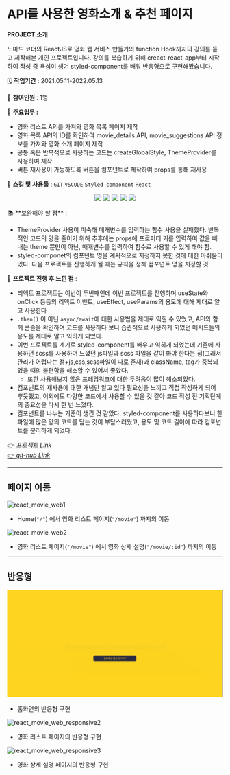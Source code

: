 # API를 사용한 영화소개 & 추천 페이지

**PROJECT 소개**

노마드 코더의 ReactJS로 영화 웹 서비스 만들기의 function Hook까지의 강의를 듣고 제작해본 개인 프로젝트입니다. 강의를 복습하기 위해 creact-react-app부터 시작하여 작성 중 욕심이 생겨 styled-component를 배워 반응형으로 구현해봤습니다.

🗓️ **작업기간** : 2021.05.11-2022.05.13

🙋 **참여인원** : 1명

📘 **주요업무 :**

- 영화 리스트 API를 가져와 영화 목록 페이지 제작
- 영화 목록 API의 ID를 확인하여 movie_details API, movie_suggestions API 정보를 가져와 영화 소개 페이지 제작
- 공통 혹은 반복적으로 사용하는 코드는 createGlobalStyle, ThemeProvider를 사용하여 제작
- 버튼 재사용이 가능하도록 버튼을 컴포넌트로 제작하여 props를 통해 재사용

🌱 **스킬 및 사용툴** : `GIT` `VSCODE` `Styled-component` `React`
<br />

<p align='center'>
    <img src="https://img.shields.io/badge/React-^18.1.0-blue?logo=React"/>
    <img src="https://img.shields.io/badge/node.js-v17.5.0-green?logo=Node.js"/>
    <img src="https://img.shields.io/badge/react_dom-^18.1.0-blueviolet?logo=ReactOS"/>
    <img src="https://img.shields.io/badge/react_router_dom-^6.3.0-critical?logo=React Table"/>
    <img src="https://img.shields.io/badge/styled--components-v4.3.4-orange"/>
</p>
📚 **보완해야 할 점** :

- ThemeProvider 사용이 미숙해 매개변수를 입력하는 함수 사용을 실패했다. 반복적인 코드의 양을 줄이기 위해 추후에는 props에 프로퍼티 키를 입력하여 값을 빼내는 theme 뿐만이 아닌, 매개변수를 입력하여 함수로 사용할 수 있게 해야 함.
- styled-componet의 컴포넌트 명을 계획적으로 지정하지 못한 것에 대한 아쉬움이 있다. 다음 프로젝트를 진행하게 될 때는 규칙을 정해 컴포넌트 명을 지정할 것

📝 **프로젝트 진행 후 느낀 점** :

- 리액트 프로젝트는 이번이 두번째인데 이번 프로젝트를 진행하며 useState와 onClick 등등의 리액트 이벤트, useEffect, useParams의 용도에 대해 제대로 알고 사용한다
- `.then()` 이 아닌 `async/await`에 대한 사용법을 제대로 익힐 수 있었고, API와 함께 콘솔을 확인하며 코드를 사용하다 보니 습관적으로 사용하게 되었던 메서드들의 용도를 제대로 알고 익히게 되었다.
- 이번 프로젝트를 계기로 styled-component를 배우고 익히게 되었는데 기존에 사용하던 scss를 사용하며 느꼈던 js파일과 scss 파일을 같이 봐야 한다는 점(그래서 관리가 어렵다는 점+js,css,scss파일이 따로 존재)과 className, tag가 중복되었을 때의 불편함을 해소할 수 있어서 좋았다.
  - 또한 사용해보지 않은 프레임워크에 대한 두려움이 많이 해소되었다.
- 컴포넌트의 재사용에 대한 개념만 알고 있다 필요성을 느끼고 직접 작성하게 되어 뿌듯했고, 이외에도 다양한 코드에서 사용할 수 있을 것 같아 코드 작성 전 기획단계의 중요성을 다시 한 번 느꼈다.
- 컴포넌트를 나누는 기준이 생긴 것 같았다. styled-component를 사용하다보니 한 파일에 많은 양의 코드를 담는 것이 부담스러웠고, 용도 및 코드 길이에 따라 컴포넌트를 분리하게 되었다.

[👉 _프로젝트 Link_](https://199jeonga.github.io/react-moive-challenge/)  
[👉 _git-hub Link_](https://github.com/199jeonga/react-moive-challenge)

---

## 페이지 이동

![react_movie_web1](./public/readmeImg/page1.gif)

- Home(`"/"`) 에서 영화 리스트 페이지(`"/movie"`) 까지의 이동

![react_movie_web2](./public/readmeImg/page2.gif)

- 영화 리스트 페이지(`"/movie"`) 에서 영화 상세 설명(`"/movie/:id"`) 까지의 이동

---

## 반응형

![react_movie_web_responsive1](./public/readmeImg/respon1.gif)

- 홈화면의 반응형 구현

![react_movie_web_responsive2](./public/readmeImg/respon2.gif)

- 영화 리스트 페이지의 반응형 구현

![react_movie_web_responsive3](./public/readmeImg/respon3.gif)

- 영화 상세 설명 페이지의 반응형 구현
